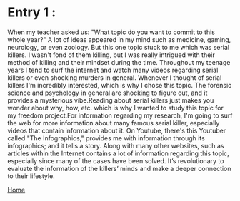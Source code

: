 # Entry 1 :

When my teacher asked us: "What topic do you want to commit to this whole year?"
A lot of ideas appeared in my mind such as medicine, gaming, neurology, or even zoology. But this one topic stuck to me which was serial killers. I wasn't fond of them killing, but I was really intrigued with their method of killing and their mindset during the time. Throughout my teenage years I tend to surf the internet and watch many videos regarding serial killers or even shocking murders in general. Whenever I thought of serial killers I'm incredibly interested, which is why I chose this topic. The forensic science and psychology in general are shocking to figure out, and it provides a mysterious vibe.Reading about serial killers just makes you wonder about why, how, etc. which is why I wanted to study this topic for my freedom project.For information regarding my research, I'm going to surf the web for more information about many famous serial killer, especially videos that contain information about it. On Youtube, there's this Youtuber called "The Infographics," provides me with information through its infographics; and it tells a story. Along with many other websites, such as articles within the Internet contains a lot of information regarding this topic, especially since many of the cases have been solved. It’s revolutionary to evaluate the information of the killers’ minds and make a deeper connection to their lifestyle.




[Home](../README.md)
